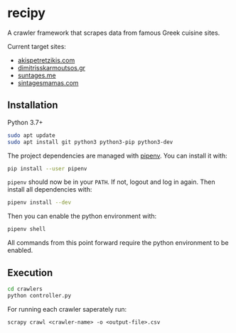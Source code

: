 # recipy
A crawler framework that scrapes data from famous Greek cuisine sites.

Current target sites:

- [akispetretzikis.com](https://akispetretzikis.com)
- [dimitrisskarmoutsos.gr](https://www.dimitrisskarmoutsos.gr)
- [suntages.me](https://www.syntages.me/syntages)
- [sintagesmamas.com](https://www.sintagesmamas.com)

## Installation

Python 3.7+

```bash
sudo apt update
sudo apt install git python3 python3-pip python3-dev
```

The project dependencies are managed with [pipenv](https://docs.pipenv.org/en/latest/). You can install it with:

```bash
pip install --user pipenv
```

`pipenv` should now be in your `PATH`. If not, logout and log in again. Then install all dependencies with:

```bash
pipenv install --dev
```

Then you can enable the python environment with:

```bash
pipenv shell
```

All commands from this point forward require the python environment to be enabled.

## Execution

```bash
cd crawlers
python controller.py
```
For running each crawler saperately run:

`scrapy crawl <crawler-name> -o <output-file>.csv`
